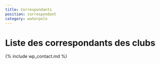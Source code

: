 ```yaml
---
title: Correspondants
position: correspondant
category: waterpolo
---
```


# Liste des correspondants des clubs

{% include wp_contact.md %}